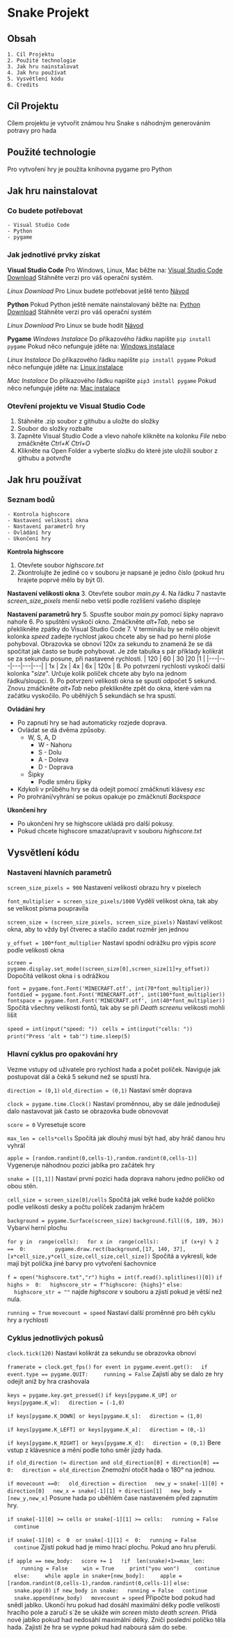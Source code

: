 # Snake Projekt
## Obsah
	1. Cíl Projektu
	2. Použité technologie
	3. Jak hru nainstalovat
	4. Jak hru používat
	5. Vysvětlení kódu
	6. Credits
## Cíl Projektu
Cílem projektu je vytvořit známou hru Snake s náhodným generováním potravy pro hada
## Použité technologie
Pro vytvoření hry je použita knihovna pygame pro Python
## Jak hru nainstalovat
### Co budete potřebovat
	- Visual Studio Code
	- Python
	- pygame
### Jak jednotlivé prvky získat
**Visual Studio Code**
Pro Windows, Linux, Mac běžte na:
[Visual Studio Code Download](https://code.visualstudio.com/download)
Stáhněte verzi pro váš operační systém.

*Linux Download*
Pro Linux budete potřebovat ještě tento [Návod](https://code.visualstudio.com/docs/setup/linux)

**Python**
Pokud Python ještě nemáte nainstalovaný běžte na:
[Python Download](https://www.python.org/downloads/)
Stáhněte verzi pro váš operační systém

*Linux Download*
Pro Linux se bude hodit [Návod](https://www.scaler.com/topics/python/install-python-on-linux/)

**Pygame**
*Windows Instalace*
Do příkazového řádku napište `pip install pygame`
Pokud něco nefunguje jděte na:
[Windows instalace](https://www.geeksforgeeks.org/how-to-install-pygame-in-windows/)

*Linux Instalace*
Do příkazového řádku napište `pip install pygame`
Pokud něco nefunguje jděte na:
[Linux instalace](https://www.geeksforgeeks.org/install-pygame-in-linux/)

*Mac Instalace*
Do příkazového řádku napište `pip3 install pygame` 
Pokud něco nefunguje jděte na:
[Mac instalace](https://www.geeksforgeeks.org/install-pygame-in-macos/)

### Otevření projektu ve Visual Studio Code 
1. Stáhněte .zip soubor z githubu a uložte do složky
2. Soubor do složky rozbalte
3. Zapněte Visual Studio Code a vlevo nahoře klikněte na kolonku *File* nebo zmáčkněte *Ctrl+K Ctrl+O*
4. Klikněte na Open Folder a vyberte složku do které jste uložili soubor z githubu a potvrďte
## Jak hru používat
### Seznam bodů 
	- Kontrola highscore
	- Nastavení velikosti okna
	- Nastavení parametrů hry
	- Ovládání hry
	- Ukončení hry
**Kontrola highscore**
1. Otevřete soubor *highscore.txt*
2. Zkontrolujte že jediné co v souboru je napsané je jedno číslo (pokud hru hrajete poprvé mělo by být 0).

**Nastavení velikosti okna**
3. Otevřete soubor *main.py* 
4. Na řádku 7 nastavte *screen_size_pixels*  menší nebo vetší podle rozlišení vašeho displeje

**Nastavení parametrů hry**
5.  Spusťte soubor *main.py* pomocí šipky napravo nahoře
6. Po spuštění vyskočí okno. Zmáčkněte *alt+Tab*, nebo se překlikněte zpátky do Visual Studio Code
7. V terminálu by se mělo objevit kolonka *speed* zadejte rychlost jakou chcete aby se had po herní ploše pohyboval. Obrazovka se obnoví 120x za sekundu to znamená že se dá spočítat jak často se bude pohybovat. Je zde tabulka s pár příklady kolikrát se za sekundu posune, při nastavené rychlosti.
| 120  |  60 | 30  |20   |1   |
|---|---|---|---|---|
|  1x | 2x  | 4x  | 6x  | 120x  |
8. Po potvrzení rychlosti vyskočí další kolonka "*size*". Určuje kolik políček chcete aby bylo na jednom řádku/sloupci.
9. Po potvrzení velikosti okna se spustí odpočet 5 sekund. Znovu zmáčkněte *alt+Tab* nebo překlikněte zpět do okna, které vám na začátku vyskočilo. Po uběhlých 5 sekundách se hra spustí.

**Ovládání hry** 
- Po zapnutí hry se had automaticky rozjede doprava. 
- Ovládat  se dá dvěma způsoby.
	- W, S, A, D
		- W - Nahoru
		- S - Dolu
		- A - Doleva
		- D - Doprava
	- Šipky
		- Podle směru šipky
- Kdykoli v průběhu hry se dá odejít pomocí zmáčknutí klávesy *esc*
- Po prohrání/vyhrání se pokus opakuje po zmáčknutí *Backspace*

**Ukončení hry**
- Po ukončení hry se highscore ukládá pro další pokusy.
- Pokud chcete highscore smazat/upravit v souboru *highscore.txt*


## Vysvětlení kódu
### Nastavení hlavních parametrů
`screen_size_pixels = 900` 
Nastavení velikosti obrazu hry v pixelech

`font_multiplier = screen_size_pixels/1000`
Vydělí velikost okna, tak aby se velikost písma poupravila

`screen_size = (screen_size_pixels, screen_size_pixels)`
Nastaví velikost okna, aby to vždy byl čtverec a stačilo zadat rozměr jen jednou

`y_offset = 100*font_multiplier`
Nastaví spodní odrážku pro výpis *score* podle velikosti okna

`screen = pygame.display.set_mode((screen_size[0],screen_size[1]+y_offset))`
Dopočítá velikost okna i s odrážkou

`font = pygame.font.Font('MINECRAFT.otf', int(70*font_multiplier))`
`fontdied = pygame.font.Font('MINECRAFT.otf', int(100*font_multiplier))`
`fontspace = pygame.font.Font('MINECRAFT.otf', int(40*font_multiplier))`
Spočítá všechny velikosti fontů, tak aby se při *Death screenu* velikosti mohli lišit

`speed = int(input("speed: ")) `
`cells = int(input("cells: "))`
`print("Press 'alt + tab'")` 
`time.sleep(5)`

### Hlavní cyklus pro opakování hry 
Vezme vstupy od uživatele pro rychlost hada a počet políček. Naviguje jak postupovat dál a čeká 5 sekund než se spustí hra.

`direction = (0,1)`
`old_direction = (0,1)`
Nastaví směr doprava

`clock = pygame.time.Clock()`
Nastaví proměnnou, aby se dále jednodušeji dalo nastavovat jak často se obrazovka bude obnovovat

`score = 0`
Vyresetuje score

`max_len = cells*cells`
Spočítá jak dlouhý musí být had, aby hráč danou hru vyhrál

`apple = [random.randint(0,cells-1),random.randint(0,cells-1)]`
Vygeneruje náhodnou pozici jablka pro začátek hry

`snake = [[1,1]]`
Nastaví první pozici hada doprava nahoru jedno políčko od obou stěn.

`cell_size = screen_size[0]/cells`
Spočítá jak velké bude každé políčko podle velikosti desky a počtu políček zadaným hráčem

`background = pygame.Surface(screen_size)`
`background.fill((6, 189, 36))`
Vybarví herní plochu

`for y in  range(cells):`
&nbsp;&nbsp;&nbsp;&nbsp;`for x in  range(cells):`
	&nbsp;&nbsp;&nbsp;&nbsp;&nbsp;&nbsp;&nbsp;&nbsp;&nbsp;&nbsp;&nbsp;&nbsp;`if (x+y) % 2  ==  0:`
&nbsp;&nbsp;&nbsp;&nbsp;&nbsp;&nbsp;&nbsp;&nbsp;&nbsp;&nbsp;&nbsp;&nbsp;&nbsp;&nbsp;&nbsp;&nbsp;`pygame.draw.rect(background,[17, 140, 37],			[x*cell_size,y*cell_size,cell_size,cell_size])`
Spočítá a vykreslí, kde mají být políčka jiné barvy pro vytvoření šachovnice

`f = open("highscore.txt","r")`
`highs = int(f.read().splitlines()[0])`
`if highs >  0:`
&nbsp;&nbsp;&nbsp;&nbsp;`highscore_str = f"highscore: {highs}"`
`else:`
&nbsp;&nbsp;&nbsp;&nbsp;`highscore_str = ""`
najde *highscore* v souboru a zjistí pokud je větší než nula.

`running = True`
`movecount = speed`
Nastaví další proměnné pro běh cyklu hry a rychlosti

### Cyklus jednotlivých pokusů

`clock.tick(120)`
Nastaví kolikrát za sekundu se obrazovka obnoví

`framerate = clock.get_fps()`
`for event in pygame.event.get():`
&nbsp;&nbsp;&nbsp;&nbsp;`if event.type == pygame.QUIT:`
&nbsp;&nbsp;&nbsp;&nbsp;&nbsp;&nbsp;&nbsp;&nbsp;`running = False`
Zajistí aby se dalo ze hry odejít aniž by hra crashovala

`keys = pygame.key.get_pressed()`
`if keys[pygame.K_UP] or keys[pygame.K_w]:`
&nbsp;&nbsp;&nbsp;&nbsp;`direction = (-1,0)`

`if keys[pygame.K_DOWN] or keys[pygame.K_s]:`
&nbsp;&nbsp;&nbsp;&nbsp;`direction = (1,0)`

`if keys[pygame.K_LEFT] or keys[pygame.K_a]:`
&nbsp;&nbsp;&nbsp;&nbsp;`direction = (0,-1)`

`if keys[pygame.K_RIGHT] or keys[pygame.K_d]:`
&nbsp;&nbsp;&nbsp;&nbsp;`direction = (0,1)`
Bere vstup z klávesnice a mění podle toho směr jízdy hada.

`if old_direction != direction and old_direction[0] + direction[0] ==  0:`
&nbsp;&nbsp;&nbsp;&nbsp;`direction = old_direction`
Znemožní otočit hada o 180° na jednou.

`if movecount ==0:`
&nbsp;&nbsp;&nbsp;&nbsp;`old_direction = direction`
&nbsp;&nbsp;&nbsp;&nbsp;`new_y = snake[-1][0] + direction[0]`
&nbsp;&nbsp;&nbsp;&nbsp;`new_x = snake[-1][1] + direction[1]`
&nbsp;&nbsp;&nbsp;&nbsp;`new_body = [new_y,new_x]`
Posune hada po uběhlém čase nastaveném před zapnutím hry.

`if snake[-1][0] >= cells or snake[-1][1] >= cells:`
&nbsp;&nbsp;&nbsp;&nbsp;`running = False`
&nbsp;&nbsp;&nbsp;&nbsp;`continue`

`if snake[-1][0] <  0  or snake[-1][1] <  0:`
&nbsp;&nbsp;&nbsp;&nbsp;`running = False`
&nbsp;&nbsp;&nbsp;&nbsp;`continue`
Zjistí pokud had je mimo hrací plochu. Pokud ano hru přeruší.

`if apple == new_body:`
&nbsp;&nbsp;&nbsp;&nbsp;`score += 1`
&nbsp;&nbsp;&nbsp;&nbsp;`!if  len(snake)+1>=max_len:`
&nbsp;&nbsp;&nbsp;&nbsp;&nbsp;&nbsp;&nbsp;&nbsp;`running = False`
&nbsp;&nbsp;&nbsp;&nbsp;&nbsp;&nbsp;&nbsp;&nbsp;`win = True`
&nbsp;&nbsp;&nbsp;&nbsp;&nbsp;&nbsp;&nbsp;&nbsp;`print("you won")`
&nbsp;&nbsp;&nbsp;&nbsp;&nbsp;&nbsp;&nbsp;&nbsp;`continue`
&nbsp;&nbsp;&nbsp;&nbsp;`else:`
&nbsp;&nbsp;&nbsp;&nbsp;&nbsp;&nbsp;&nbsp;&nbsp;`while apple in snake+[new_body]:`
&nbsp;&nbsp;&nbsp;&nbsp;&nbsp;&nbsp;&nbsp;&nbsp;`apple = [random.randint(0,cells-1),random.randint(0,cells-1)]`
`else:`
&nbsp;&nbsp;&nbsp;&nbsp;`snake.pop(0)`
`if new_body in snake:`
&nbsp;&nbsp;&nbsp;&nbsp;`running = False`
&nbsp;&nbsp;&nbsp;&nbsp;`continue`
&nbsp;&nbsp;&nbsp;&nbsp;`snake.append(new_body)`
&nbsp;&nbsp;&nbsp;&nbsp;`movecount = speed`
Připočte bod pokud had snědl jablko. 
Ukončí hru pokud had dosáhl maximální délky podle velikosti hracího pole a zaručí s´že se ukáže *win screen* místo *death screen*.
Přidá nové jablko pokud had nedosáhl maximální délky.
Zničí poslední políčko těla hada.
Zajistí že hra se vypne pokud had nabourá sám do sebe.
